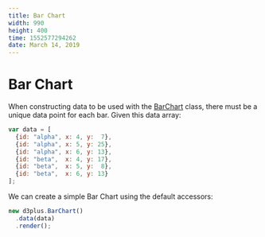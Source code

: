 ```yaml
---
title: Bar Chart
width: 990
height: 400
time: 1552577294262
date: March 14, 2019
---
```


# Bar Chart

When constructing data to be used with the [BarChart](http://d3plus.org/docs/#BarChart) class, there must be a unique data point for each bar. Given this data array:

```js
var data = [
  {id: "alpha", x: 4, y:  7},
  {id: "alpha", x: 5, y: 25},
  {id: "alpha", x: 6, y: 13},
  {id: "beta",  x: 4, y: 17},
  {id: "beta",  x: 5, y:  8},
  {id: "beta",  x: 6, y: 13}
];
```

We can create a simple Bar Chart using the default accessors:

```js
new d3plus.BarChart()
  .data(data)
  .render();
```

